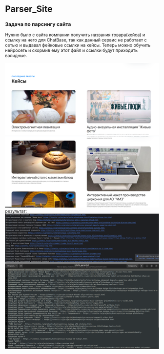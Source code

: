 # Parser_Site

<h3>Задача по парсингу сайта</h3>

<p>
Нужно было с сайта компании получить названия товара(кейса) и ссылку на него 
для ChatBase, так как данный сервис не работает с сетью и выдавал фейковые ссылки на кейсы.
Теперь можно обучить нейросеть и скормив ему этот файл и ссылки будут приходить валидные.<br><br>

<img src='./assets/im1.png'>
<img src='./assets/im2.png'><br>
результат:
<br>
<img src='./assets/im3.png'>
<img src='./assets/im4.png'>
</p>